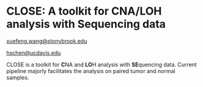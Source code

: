 

CLOSE: A toolkit for **C**NA/**LO**H analysis with **Se**quencing data
====

xuefeng.wang@stonybrook.edu 

hxchen@ucdavis.edu


CLOSE is a toolkit for **C**NA and **LO**H analysis with **SE**quencing data. Current pipeline majorly facilitates the analysis  on paired tumor and normal samples.

